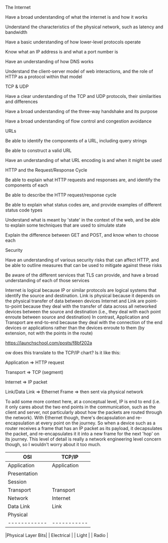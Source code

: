 The Internet

Have a broad understanding of what the internet is and how it works

Understand the characteristics of the physical network, such as latency and bandwidth

Have a basic understanding of how lower-level protocols operate

Know what an IP address is and what a port number is

Have an understanding of how DNS works

Understand the client-server model of web interactions, and the role of HTTP as a protocol within that model

  

TCP & UDP

Have a clear understanding of the TCP and UDP protocols, their similarities and differences

Have a broad understanding of the three-way handshake and its purpose

Have a broad understanding of flow control and congestion avoidance

  

URLs

Be able to identify the components of a URL, including query strings

Be able to construct a valid URL

Have an understanding of what URL encoding is and when it might be used

  

HTTP and the Request/Response Cycle

Be able to explain what HTTP requests and responses are, and identify the components of each

Be able to describe the HTTP request/response cycle

Be able to explain what status codes are, and provide examples of different status code types

Understand what is meant by 'state' in the context of the web, and be able to explain some techniques that are used to simulate state

Explain the difference between GET and POST, and know when to choose each

  

Security

Have an understanding of various security risks that can affect HTTP, and be able to outline measures that can be used to mitigate against these risks

Be aware of the different services that TLS can provide, and have a broad understanding of each of those services


Internet is logical because IP or similar protocols are logical systems that identify the source and destination.
Link is physical because it depends on the physical transfer of data between devices
Internet and Link are point-to-point because they deal with the transfer of data across all networked devices between the source and destination (i.e., they deal with each point enroute between source and destination)
In contrast, Application and Transport are end-to-end because they deal with the connection of the end devices or applications rather than the devices enroute to them (by extension, not with the points in the route)

https://launchschool.com/posts/f8bf202a

ow does this translate to the TCP/IP chart? Is it like this:

Application => HTTP request

Transport => TCP (segment)

Internet => IP packet

Link/Data Link => Ethernet Frame => then sent via physical network

To add some more context here, at a conceptual level, IP is end to end (i.e. it only cares about the two end points in the communication, such as the client and server, not particularly about how the packets are routed through the network). With Ethernet though, there's decapsulation and re-encapsulation at every point on the journey. So when a device such as a router receives a frame that has an IP packet as its payload, it decapsulates the packet, and re-encapsulates it it into a new frame for the next 'hop' on its journey. This level of detail is really a network engineering level concern though, so I wouldn't worry about it too much.

|  OSI       |  TCP/IP    |
|------------|------------|
| Application| Application |
| Presentation |        |
| Session    |        |
| Transport  | Transport|
| Network    |  Internet |
| Data Link  |  Link     |
| Physical   |           |
|------------|-----------|

|Physical Layer Bits| 
| Electrical        |
| Light             |
| Radio |

